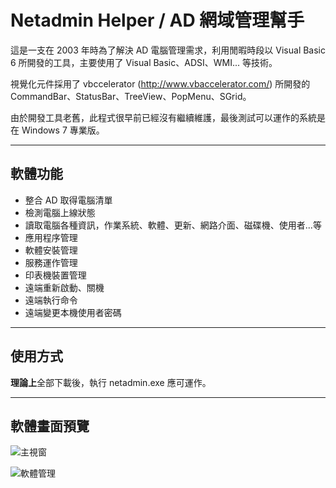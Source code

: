 # Netadmin Helper / AD 網域管理幫手

這是一支在 2003 年時為了解決 AD 電腦管理需求，利用閒暇時段以 Visual Basic 6 所開發的工具，主要使用了 Visual Basic、ADSI、WMI... 等技術。

視覺化元件採用了 vbccelerator (http://www.vbaccelerator.com/) 所開發的 CommandBar、StatusBar、TreeView、PopMenu、SGrid。

由於開發工具老舊，此程式很早前已經沒有繼續維護，最後測試可以運作的系統是在 Windows 7 專業版。

-----

## 軟體功能

* 整合 AD 取得電腦清單
* 檢測電腦上線狀態
* 讀取電腦各種資訊，作業系統、軟體、更新、網路介面、磁碟機、使用者...等
* 應用程序管理
* 軟體安裝管理
* 服務運作管理
* 印表機裝置管理
* 遠端重新啟動、關機
* 遠端執行命令
* 遠端變更本機使用者密碼

-----

## 使用方式

**理論上**全部下載後，執行 netadmin.exe 應可運作。
  
-----

## 軟體畫面預覽

![主視窗](https://raw.githubusercontent.com/jasoncheng7115/netadminhelper/master/images/netadmin3.png)


![軟體管理](https://raw.githubusercontent.com/jasoncheng7115/netadminhelper/master/images/netadmin2.png)




